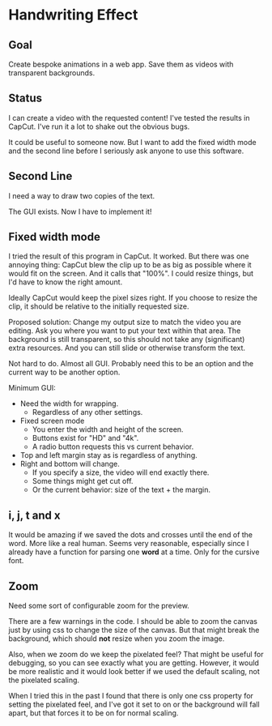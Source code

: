 # Handwriting Effect

## Goal

Create bespoke animations in a web app.
Save them as videos with transparent backgrounds.

## Status

I can create a video with the requested content!
I've tested the results in CapCut.
I've run it a lot to shake out the obvious bugs.

It could be useful to someone now.
But I want to add the fixed width mode and the second line before I seriously ask anyone to use this software.

## Second Line

I need a way to draw two copies of the text.

The GUI exists.
Now I have to implement it!

## Fixed width mode

I tried the result of this program in CapCut.
It worked.
But there was one annoying thing:
CapCut blew the clip up to be as big as possible where it would fit on the screen.
And it calls that "100%".
I could resize things, but I'd have to know the right amount.

Ideally CapCut would keep the pixel sizes right.
If you choose to resize the clip, it should be relative to the initially requested size.

Proposed solution:
Change my output size to match the video you are editing.
Ask you where you want to put your text within that area.
The background is still transparent, so this should not take any (significant) extra resources.
And you can still slide or otherwise transform the text.

Not hard to do.
Almost all GUI.
Probably need this to be an option and the current way to be another option.

Minimum GUI:

- Need the width for wrapping.
  - Regardless of any other settings.
- Fixed screen mode
  - You enter the width and height of the screen.
  - Buttons exist for "HD" and "4k".
  - A radio button requests this vs current behavior.
- Top and left margin stay as is regardless of anything.
- Right and bottom will change.
  - If you specify a size, the video will end exactly there.
  - Some things might get cut off.
  - Or the current behavior: size of the text + the margin.

## i, j, t and x

It would be amazing if we saved the dots and crosses until the end of the word.
More like a real human.
Seems very reasonable, especially since I already have a function for parsing one **word** at a time.
Only for the cursive font.

## Zoom

Need some sort of configurable zoom for the preview.

There are a few warnings in the code.
I should be able to zoom the canvas just by using css to change the size of the canvas.
But that might break the background, which should **not** resize when you zoom the image.

Also, when we zoom do we keep the pixelated feel?
That might be useful for debugging, so you can see exactly what you are getting.
However, it would be more realistic and it would look better if we used the default scaling, not the pixelated scaling.

When I tried this in the past I found that there is only one css property for setting the pixelated feel, and I've got it set to on or the background will fall apart, but that forces it to be on for normal scaling.

